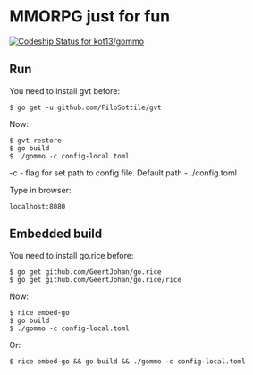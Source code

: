 # MMORPG just for fun

[ ![Codeship Status for kot13/gommo](https://app.codeship.com/projects/67bf45f0-2b34-0135-7e95-4afd89638027/status?branch=master)](https://app.codeship.com/projects/224028)

## Run
You need to install gvt before:
```
$ go get -u github.com/FiloSottile/gvt
```
Now:
```
$ gvt restore
$ go build
$ ./gommo -c config-local.toml
```
-c - flag for set path to config file. Default path - ./config.toml

Type in browser:
```
localhost:8080
```

## Embedded build
You need to install go.rice before:
```
$ go get github.com/GeertJohan/go.rice
$ go get github.com/GeertJohan/go.rice/rice
```
Now:
```
$ rice embed-go
$ go build
$ ./gommo -c config-local.toml
```

Or:
```
$ rice embed-go && go build && ./gommo -c config-local.toml
```
